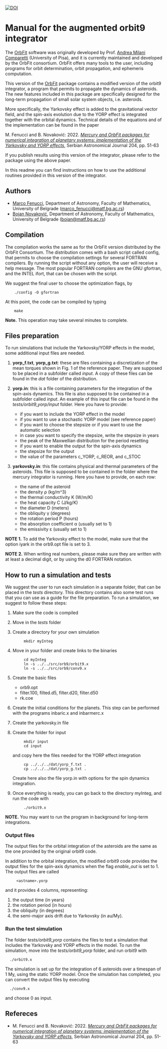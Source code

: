 [![DOI](https://zenodo.org/badge/DOI/10.5281/zenodo.10532811.svg)](https://doi.org/10.5281/zenodo.10532811)


# Manual for the augmented orbit9 integrator

The [OrbFit](http://adams.dm.unipi.it/orbfit/) software was originally developed by Prof.
[Andrea Milani Comparetti](http://copernico.dm.unipi.it/~milani/) (University of Pisa), and it is currently maintained and
developed by the OrbFit consortium. OrbFit offers many tools to the user, including
programs for orbit determination, orbit propagation, and ephemeris computation.

This version of the [OrbFit](http://adams.dm.unipi.it/orbfit/) package contains a modified
version of the orbit9 integrator, a program that permits to propagate the dynamics of
asteroids. The new features included in this package are specifically designed for the
long-term propagation of small solar system objects, i.e. asteroids.

More specifically, the Yarkovsky effect is added to the gravitational vector field, and
the spin-axis evolution due to the YORP effect is integrated together with the orbital
dynamics. Technical details of the equations and of the implementation can be found in the
paper

M. Fenucci and B. Novaković: 2022. [*Mercury and OrbFit packages for numerical integration of planetary systems:
implementation of the Yarkovsky and YORP effects*](https://ui.adsabs.harvard.edu/abs/2022SerAJ.204...51F/abstract), Serbian Astronomical Journal 204, pp. 51-63

If you publish results using this version of the integrator, please refer to the package
using the above paper. 

In this readme you can find instructions on how to use the additional routines provided in
this version of the integrator.


## Authors 
- [Marco Fenucci](http://adams.dm.unipi.it/~fenucci/index.html), Department of Astronomy, Faculty of Mathematics, University of Belgrade (<marco_fenucci@matf.bg.ac.rs>) 
- [Bojan Novaković](http://poincare.matf.bg.ac.rs/~bojan/index_e.html), Department of Astronomy, Faculty of Mathematics, University of Belgrade (<bojan@matf.bg.ac.rs>) 

## Compilation

The compilation works the same as for the OrbFit version distributed by the OrbFit
Consortium. The distribution comes with a bash script called config, that permits to
choose the compilation settings for several FORTRAN compilers. By running the script
without any option, the user will receive a help message. The most popular FORTRAN
compilers are the GNU gfortran, and the INTEL ifort, that can be chosen with the script. 

We suggest the final user to choose the optimization flags, by

        ./config -O gfortran
        
At this point, the code can be compiled by typing 

        make

**Note.** This operation may take several minutes to complete.

## Files preparation

To run simulations that include the Yarkovsky/YORP effects in the model, some additional input files are needed. 
   1. **yorp_f.txt**, **yorp_g.txt**: these are files containing a discretization of the mean torques shown in Fig. 1 of the reference paper. They are supposed to be placed in a subfolder called *input*. A copy of these files can be found in the *dat* folder of the distribution.
   2. **yorp.in**: this is a file containing parameters for the integration of the spin-axis
     dynamics. This file is also supposed to be contained in a subfolder called
     *input*. An example of this input file can be found in the *tests/orbit9_yorp/input* folder.
     Here you have to provide:
         - if you want to include the YORP effect in the model
         - if you want to use a stochastic YORP model (see reference paper)
         - if you want to choose the stepsize or if you want to use the automatic
            selection
         - in case you want to specify the stepsize, write the stepsize in years
         - the peak of the Maxwellian distribution for the period resetting
         - if you want to enable the output for the spin-axis dynamics
         - the stepsize for the output    
         - the value of the parameters c_YORP, c_REOR, and c_STOC
 
     
   3. **yarkovsky.in**: this file contains physical and thermal parameters of the asteroids.
     This file is supposed to be contained in the folder where the mercury integrator is
     running. Here you have to provide, on each row:
         - the name of the asteroid
         - the density &rho; (kg/m^3)
         - the thermal conductivity K (W/m/K)
         - the heat capacity C (J/kg/K)
         - the diameter    D (meters)
         - the obliquity  &gamma; (degrees)
         - the rotation period  P (hours)
         - the absorption coefficient &alpha; (usually set to 1)
         - the emissivity &epsilon; (usually set to 1)


**NOTE 1.** To add the Yarkovsky effect to the model, make sure that the option iyark in the orb9.opt file is set to 3.

**NOTE 2.** When writing real numbers, please make sure they are written with at least a decimal digit, or by using the d0 FORTRAN notation.

## How to run a simulation and tests
We suggest the user to run each simulation in a separate folder, that can be placed in the *tests* directory. This directory contains also some test runs that you can use as a guide for the file preparation. To run a simulation, we suggest to follow these steps:
1. Make sure the code is compiled
2. Move in the *tests* folder
3. Create a directory for your own simulation

            mkdir myInteg

4. Move in your folder and create links to the binaries

            cd myInteg
            ln -s ../../src/orb9/orbit9.x
            ln -s ../../src/orb9/conv9.x
            
5. Create the basic files 
   - orb9.opt
   - filter.100, filted.d5, filter.d20, filter.d50
   - rk.coe

6. Create the initial conditions for the planets. This step can be performed with the programs inbaric.x and inbarmerc.x
    
7. Create the yarkovsky.in file

8. Create the folder for input

            mkdir input
            cd input
            
   and copy here the files needed for the YORP effect integration
   
            cp ../../../dat/yorp_f.txt .
            cp ../../../dat/yorp_g.txt .
            
   Create here also the file yorp.in with options for the spin dynamics integration.

9. Once everything is ready, you can go back to the directory myInteg, and run the code with

            ./orbit9.x
            
**NOTE.** You may want to run the program in background for long-term integrations.


### Output files
The output files for the orbital integration of the asteroids are the same as the one provided by the 
original orbit9 code.

In addition to the orbital integration, the modified orbit9 code provides the output files for the spin-axis 
dynamics when the flag *enable_out* is set to 1. The output files are called 

         <astname>.yorp

and it provides 4 columns, representing:
1. the output time (in years)
2. the rotation period (in hours)
3. the obliquity (in degrees)
4. the semi-major axis drift due to Yarkovsky (in au/My).
   
### Run the test simulation
The folder *tests/orbit9_yorp* contains the files to test a simulation that includes
the Yarkovsky and YORP effects in the model. To run the simulation, move into the 
*tests/orbit9_yorp* folder, and run orbit9 with

      ./orbit9.x

The simulation is set up for the integration of 6 asteroids over a timespan of 1 My, using
the static YORP model. Once the simulation has completed, you can convert the output files
by executing

      ./conv9.x

and choose 0 as input.

## Refereces
- M. Fenucci and B. Novaković: 2022. [*Mercury and OrbFit packages for numerical integration of planetary systems:
implementation of the Yarkovsky and YORP effects*](https://ui.adsabs.harvard.edu/abs/2022SerAJ.204...51F/abstract), Serbian Astronomical Journal 204, pp. 51-63

